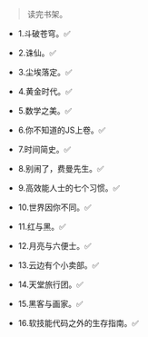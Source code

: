 >读完书架。

- 1.斗破苍穹。✅

- 2.诛仙。✅

- 3.尘埃落定。✅

- 4.黄金时代。✅

- 5.数学之美。✅

- 6.你不知道的JS上卷。✅

- 7.时间简史。✅

- 8.别闹了，费曼先生。✅

- 9.高效能人士的七个习惯。✅

- 10.世界因你不同。✅

- 11.红与黑。✅

- 12.月亮与六便士。✅

- 13.云边有个小卖部。✅

- 14.天堂旅行团。✅

- 15.黑客与画家。✅

- 16.软技能代码之外的生存指南。✅

